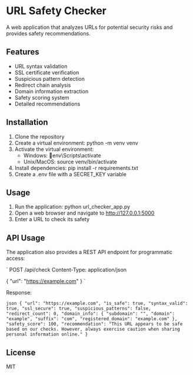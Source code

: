 ﻿# URL Safety Checker

A web application that analyzes URLs for potential security risks and provides safety recommendations.

## Features

- URL syntax validation
- SSL certificate verification
- Suspicious pattern detection
- Redirect chain analysis
- Domain information extraction
- Safety scoring system
- Detailed recommendations

## Installation

1. Clone the repository
2. Create a virtual environment: python -m venv venv
3. Activate the virtual environment:
   - Windows: env\Scripts\activate
   - Unix/MacOS: source venv/bin/activate
4. Install dependencies: pip install -r requirements.txt
5. Create a .env file with a SECRET_KEY variable

## Usage

1. Run the application: python url_checker_app.py
2. Open a web browser and navigate to http://127.0.0.1:5000
3. Enter a URL to check its safety

## API Usage

The application also provides a REST API endpoint for programmatic access:

`
POST /api/check
Content-Type: application/json

{
    "url": "https://example.com"
}
`

Response:

`json
{
    "url": "https://example.com",
    "is_safe": true,
    "syntax_valid": true,
    "ssl_secure": true,
    "suspicious_patterns": false,
    "redirect_count": 0,
    "domain_info": {
        "subdomain": "",
        "domain": "example",
        "suffix": "com",
        "registered_domain": "example.com"
    },
    "safety_score": 100,
    "recommendation": "This URL appears to be safe based on our checks. However, always exercise caution when sharing personal information online."
}
`

## License

MIT

